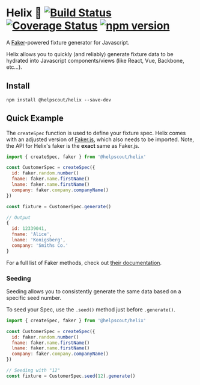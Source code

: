 # Helix 🔸 [![Build Status](https://travis-ci.org/helpscout/helix.svg?branch=master)](https://travis-ci.org/helpscout/helix) [![Coverage Status](https://coveralls.io/repos/github/helpscout/helix/badge.svg?branch=master)](https://coveralls.io/github/helpscout/helix?branch=master) [![npm version](https://badge.fury.io/js/%40helpscout%2Fhelix.svg)](https://badge.fury.io/js/%40helpscout%2Fhelix)

A [Faker](https://github.com/marak/Faker.js/)-powered fixture generator for Javascript.

Helix allows you to quickly (and reliably) generate fixture data to be hydrated into Javascript components/views (like React, Vue, Backbone, etc…).


## Install

```
npm install @helpscout/helix --save-dev
```


## Quick Example

The `createSpec` function is used to define your fixture spec. Helix comes with an adjusted version of [Faker.js](https://github.com/marak/Faker.js/), which also needs to be imported. Note, the API for Helix's faker is the **exact** same as Faker.js.

```js
import { createSpec, faker } from '@helpscout/helix'

const CustomerSpec = createSpec({
  id: faker.random.number()
  fname: faker.name.firstName()
  lname: faker.name.firstName()
  company: faker.company.companyName()
})

const fixture = CustomerSpec.generate()

// Output
{
  id: 12339041,
  fname: 'Alice',
  lname: 'Konigsberg',
  company: 'Smiths Co.'
}
```

For a full list of Faker methods, check out [their documentation](https://github.com/marak/Faker.js/).


### Seeding

Seeding allows you to consistently generate the same data based on a specific seed number.

To seed your Spec, use the `.seed()` method just before `.generate()`.

```js
import { createSpec, faker } from '@helpscout/helix'

const CustomerSpec = createSpec({
  id: faker.random.number()
  fname: faker.name.firstName()
  lname: faker.name.firstName()
  company: faker.company.companyName()
})

// Seeding with "12"
const fixture = CustomerSpec.seed(12).generate()
```
